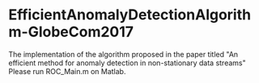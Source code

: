 # EfficientAnomalyDetectionAlgorithm-GlobeCom2017
The implementation of the algorithm proposed in the paper titled "An efficient method for anomaly detection in non-stationary data streams"
Please run ROC_Main.m on Matlab.
